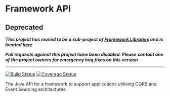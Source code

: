 # Framework API

## Deprecated

_**This project has moved to be a sub-project of [Framework Libraries](https://github.com/CJSCommonPlatform/framework-libraries) and is located [here](https://github.com/CJSCommonPlatform/framework-libraries/blob/master/framework-api/README.md)**_

_**Pull requests against this project have been disabled. Please contact one of the project owners for emergency bug fixes on this version**_

---

[![Build Status](https://travis-ci.org/CJSCommonPlatform/framework-api.svg?branch=master)](https://travis-ci.org/CJSCommonPlatform/framework-api) [![Coverage Status](https://coveralls.io/repos/github/CJSCommonPlatform/framework-api/badge.svg?branch=master)](https://coveralls.io/github/CJSCommonPlatform/framework-api?branch=master)

The Java API for a framework to support applications utilising CQRS and Event Sourcing architectures.

